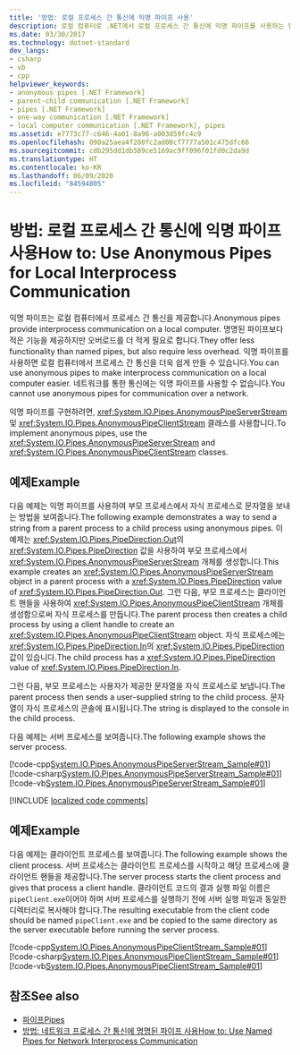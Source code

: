 ```yaml
---
title: '방법: 로컬 프로세스 간 통신에 익명 파이프 사용'
description: 로컬 컴퓨터로 .NET에서 로컬 프로세스 간 통신에 익명 파이프를 사용하는 방법을 알아봅니다. 익명 파이프에는 명명된 파이프보다 적은 오버헤드가 필요합니다.
ms.date: 03/30/2017
ms.technology: dotnet-standard
dev_langs:
- csharp
- vb
- cpp
helpviewer_keywords:
- anonymous pipes [.NET Framework]
- parent-child communication [.NET Framework]
- pipes [.NET Framework]
- one-way communication [.NET Framework]
- local computer communication [.NET Framework], pipes
ms.assetid: e7773c77-c646-4a01-8a96-a003d59fc4c9
ms.openlocfilehash: 090a25aea4f280fc2ad00cf7777a501c475dfc66
ms.sourcegitcommit: cdb295dd1db589ce5169ac9ff096f01fd0c2da9d
ms.translationtype: HT
ms.contentlocale: ko-KR
ms.lasthandoff: 06/09/2020
ms.locfileid: "84594805"
---
```

# <a name="how-to-use-anonymous-pipes-for-local-interprocess-communication"></a><span data-ttu-id="41116-104">방법: 로컬 프로세스 간 통신에 익명 파이프 사용</span><span class="sxs-lookup"><span data-stu-id="41116-104">How to: Use Anonymous Pipes for Local Interprocess Communication</span></span>
<span data-ttu-id="41116-105">익명 파이프는 로컬 컴퓨터에서 프로세스 간 통신을 제공합니다.</span><span class="sxs-lookup"><span data-stu-id="41116-105">Anonymous pipes provide interprocess communication on a local computer.</span></span> <span data-ttu-id="41116-106">명명된 파이프보다 적은 기능을 제공하지만 오버로드를 더 적게 필요로 합니다.</span><span class="sxs-lookup"><span data-stu-id="41116-106">They offer less functionality than named pipes, but also require less overhead.</span></span> <span data-ttu-id="41116-107">익명 파이프를 사용하면 로컬 컴퓨터에서 프로세스 간 통신을 더욱 쉽게 만들 수 있습니다.</span><span class="sxs-lookup"><span data-stu-id="41116-107">You can use anonymous pipes to make interprocess communication on a local computer easier.</span></span> <span data-ttu-id="41116-108">네트워크를 통한 통신에는 익명 파이프를 사용할 수 없습니다.</span><span class="sxs-lookup"><span data-stu-id="41116-108">You cannot use anonymous pipes for communication over a network.</span></span>  
  
 <span data-ttu-id="41116-109">익명 파이프를 구현하려면, <xref:System.IO.Pipes.AnonymousPipeServerStream> 및 <xref:System.IO.Pipes.AnonymousPipeClientStream> 클래스를 사용합니다.</span><span class="sxs-lookup"><span data-stu-id="41116-109">To implement anonymous pipes, use the <xref:System.IO.Pipes.AnonymousPipeServerStream> and <xref:System.IO.Pipes.AnonymousPipeClientStream> classes.</span></span>  
  
## <a name="example"></a><span data-ttu-id="41116-110">예제</span><span class="sxs-lookup"><span data-stu-id="41116-110">Example</span></span>  
 <span data-ttu-id="41116-111">다음 예제는 익명 파이프를 사용하여 부모 프로세스에서 자식 프로세스로 문자열을 보내는 방법을 보여줍니다.</span><span class="sxs-lookup"><span data-stu-id="41116-111">The following example demonstrates a way to send a string from a parent process to a child process using anonymous pipes.</span></span> <span data-ttu-id="41116-112">이 예제는 <xref:System.IO.Pipes.PipeDirection.Out>의 <xref:System.IO.Pipes.PipeDirection> 값을 사용하여 부모 프로세스에서 <xref:System.IO.Pipes.AnonymousPipeServerStream> 개체를 생성합니다.</span><span class="sxs-lookup"><span data-stu-id="41116-112">This example creates an <xref:System.IO.Pipes.AnonymousPipeServerStream> object in a parent process with a <xref:System.IO.Pipes.PipeDirection> value of <xref:System.IO.Pipes.PipeDirection.Out>.</span></span> <span data-ttu-id="41116-113">그런 다음, 부모 프로세스는 클라이언트 핸들을 사용하여 <xref:System.IO.Pipes.AnonymousPipeClientStream> 개체를 생성함으로써 자식 프로세스를 만듭니다.</span><span class="sxs-lookup"><span data-stu-id="41116-113">The parent process then creates a child process by using a client handle to create an <xref:System.IO.Pipes.AnonymousPipeClientStream> object.</span></span> <span data-ttu-id="41116-114">자식 프로세스에는 <xref:System.IO.Pipes.PipeDirection.In>의 <xref:System.IO.Pipes.PipeDirection> 값이 있습니다.</span><span class="sxs-lookup"><span data-stu-id="41116-114">The child process has a <xref:System.IO.Pipes.PipeDirection> value of <xref:System.IO.Pipes.PipeDirection.In>.</span></span>  
  
 <span data-ttu-id="41116-115">그런 다음, 부모 프로세스는 사용자가 제공한 문자열을 자식 프로세스로 보냅니다.</span><span class="sxs-lookup"><span data-stu-id="41116-115">The parent process then sends a user-supplied string to the child process.</span></span> <span data-ttu-id="41116-116">문자열이 자식 프로세스의 콘솔에 표시됩니다.</span><span class="sxs-lookup"><span data-stu-id="41116-116">The string is displayed to the console in the child process.</span></span>  
  
 <span data-ttu-id="41116-117">다음 예제는 서버 프로세스를 보여줍니다.</span><span class="sxs-lookup"><span data-stu-id="41116-117">The following example shows the server process.</span></span>  
  
 [!code-cpp[System.IO.Pipes.AnonymousPipeServerStream_Sample#01](../../../samples/snippets/cpp/VS_Snippets_CLR_System/system.IO.Pipes.AnonymousPipeServerStream_Sample/cpp/program.cpp#01)]
 [!code-csharp[System.IO.Pipes.AnonymousPipeServerStream_Sample#01](../../../samples/snippets/csharp/VS_Snippets_CLR_System/system.IO.Pipes.AnonymousPipeServerStream_Sample/cs/Program.cs#01)]
 [!code-vb[System.IO.Pipes.AnonymousPipeServerStream_Sample#01](../../../samples/snippets/visualbasic/VS_Snippets_CLR_System/system.IO.Pipes.AnonymousPipeServerStream_Sample/vb/program.vb#01)]  

[!INCLUDE [localized code comments](../../../includes/code-comments-loc.md)]
  
## <a name="example"></a><span data-ttu-id="41116-118">예제</span><span class="sxs-lookup"><span data-stu-id="41116-118">Example</span></span>  
 <span data-ttu-id="41116-119">다음 예제는 클라이언트 프로세스를 보여줍니다.</span><span class="sxs-lookup"><span data-stu-id="41116-119">The following example shows the client process.</span></span> <span data-ttu-id="41116-120">서버 프로세스는 클라이언트 프로세스를 시작하고 해당 프로세스에 클라이언트 핸들을 제공합니다.</span><span class="sxs-lookup"><span data-stu-id="41116-120">The server process starts the client process and gives that process a client handle.</span></span> <span data-ttu-id="41116-121">클라이언트 코드의 결과 실행 파일 이름은 `pipeClient.exe`이어야 하며 서버 프로세스를 실행하기 전에 서버 실행 파일과 동일한 디렉터리로 복사해야 합니다.</span><span class="sxs-lookup"><span data-stu-id="41116-121">The resulting executable from the client code should be named `pipeClient.exe` and be copied to the same directory as the server executable before running the server process.</span></span>  
  
 [!code-cpp[System.IO.Pipes.AnonymousPipeClientStream_Sample#01](../../../samples/snippets/cpp/VS_Snippets_CLR_System/system.IO.Pipes.AnonymousPipeClientStream_Sample/cpp/program.cpp#01)]
 [!code-csharp[System.IO.Pipes.AnonymousPipeClientStream_Sample#01](../../../samples/snippets/csharp/VS_Snippets_CLR_System/system.IO.Pipes.AnonymousPipeClientStream_Sample/cs/Program.cs#01)]
 [!code-vb[System.IO.Pipes.AnonymousPipeClientStream_Sample#01](../../../samples/snippets/visualbasic/VS_Snippets_CLR_System/system.IO.Pipes.AnonymousPipeClientStream_Sample/vb/program.vb#01)]  
  
## <a name="see-also"></a><span data-ttu-id="41116-122">참조</span><span class="sxs-lookup"><span data-stu-id="41116-122">See also</span></span>

- [<span data-ttu-id="41116-123">파이프</span><span class="sxs-lookup"><span data-stu-id="41116-123">Pipes</span></span>](pipe-operations.md)
- [<span data-ttu-id="41116-124">방법: 네트워크 프로세스 간 통신에 명명된 파이프 사용</span><span class="sxs-lookup"><span data-stu-id="41116-124">How to: Use Named Pipes for Network Interprocess Communication</span></span>](how-to-use-named-pipes-for-network-interprocess-communication.md)
